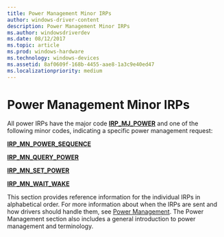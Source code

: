 ```yaml
---
title: Power Management Minor IRPs
author: windows-driver-content
description: Power Management Minor IRPs
ms.author: windowsdriverdev
ms.date: 08/12/2017
ms.topic: article
ms.prod: windows-hardware
ms.technology: windows-devices
ms.assetid: 8af0609f-168b-4455-aae8-1a3c9e40ed47
ms.localizationpriority: medium
---
```


# Power Management Minor IRPs





All power IRPs have the major code [**IRP\_MJ\_POWER**](irp-mj-power.md) and one of the following minor codes, indicating a specific power management request:

[**IRP\_MN\_POWER\_SEQUENCE**](irp-mn-power-sequence.md)

[**IRP\_MN\_QUERY\_POWER**](irp-mn-query-power.md)

[**IRP\_MN\_SET\_POWER**](irp-mn-set-power.md)

[**IRP\_MN\_WAIT\_WAKE**](irp-mn-wait-wake.md)

This section provides reference information for the individual IRPs in alphabetical order. For more information about when the IRPs are sent and how drivers should handle them, see [Power Management](https://msdn.microsoft.com/library/windows/hardware/ff547131). The Power Management section also includes a general introduction to power management and terminology.

 

 




